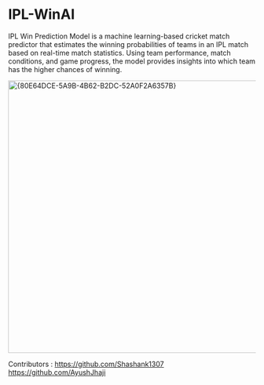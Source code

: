 # IPL-WinAI
IPL Win Prediction Model is a machine learning-based cricket match predictor that estimates the winning probabilities of teams in an IPL match based on real-time match statistics. Using team performance, match conditions, and game progress, the model provides insights into which team has the higher chances of winning.

<img width="556" alt="{80E64DCE-5A9B-4B62-B2DC-52A0F2A6357B}" src="https://github.com/user-attachments/assets/ec8fada5-78d8-4213-b8c6-d5ff3f68e511" />

Contributors :
https://github.com/Shashank1307
https://github.com/AyushJhaji

